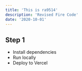 ```yaml
---
title: 'This is ra9514'
description: 'Revised Fire Code'
date: '2020-10-01'
---
```


## Step 1

- Install dependencies
- Run locally
- Deploy to Vercel
